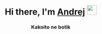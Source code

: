 <h1 align="center">Hi there, I'm <a href="https://www.groznij.tk" target="_blank">Andrej</a> 
<img src="https://github.com/blackcater/blackcater/raw/main/images/Hi.gif" height="32"/></h1>
<h3 align="center">Kakoito ne botik</h3>

<a href="https://readme-typing-svg.herokuapp.com/?font=Fira+Code&pause=1500&width=1000&lines=Andrej+ne+nn+on+pro+andrej+pishet+na+js+php+cs+cpp" alt="Typing SVG" /></a>
